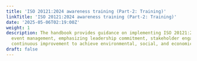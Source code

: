 ```yaml
---
title: 'ISO 20121:2024 awareness training (Part-2: Training)'
linkTitle: 'ISO 20121:2024 awareness training (Part-2: Training)'
date: '2025-05-06T02:19:00Z'
weight: 1
description: The handbook provides guidance on implementing ISO 20121:2024 for sustainable
  event management, emphasizing leadership commitment, stakeholder engagement, and
  continuous improvement to achieve environmental, social, and economic benefits.
draft: false
---
```



<!-- Unsupported block type: table_of_contents -->

<!-- Unsupported block type: unsupported -->

